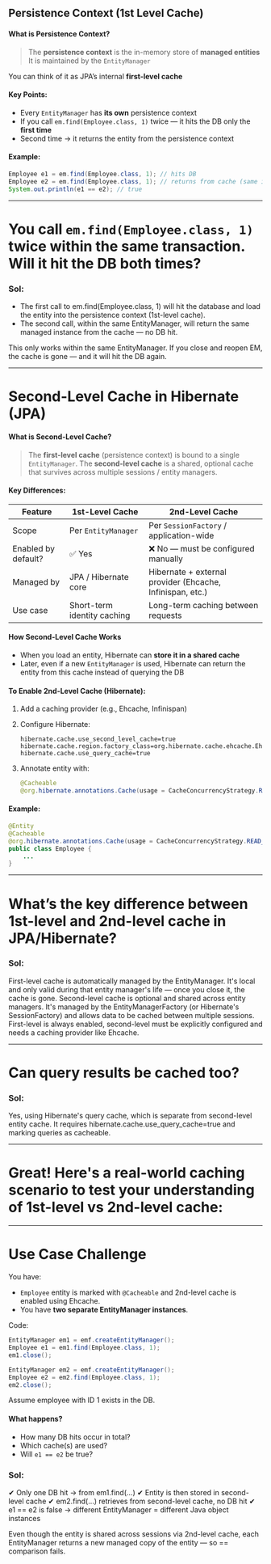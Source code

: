 ## Persistence Context (1st Level Cache)

#### What is Persistence Context?

> The **persistence context** is the in-memory store of **managed entities**
> It is maintained by the `EntityManager`

You can think of it as JPA’s internal **first-level cache**

#### Key Points:

* Every `EntityManager` has **its own** persistence context
* If you call `em.find(Employee.class, 1)` twice — it hits the DB only the **first time**
* Second time → it returns the entity from the persistence context

#### Example:

```java
Employee e1 = em.find(Employee.class, 1); // hits DB
Employee e2 = em.find(Employee.class, 1); // returns from cache (same instance)
System.out.println(e1 == e2); // true
```

---

# You call `em.find(Employee.class, 1)` twice within the same transaction. Will it hit the DB both times?

### Sol:

- The first call to em.find(Employee.class, 1) will hit the database and load the entity into the persistence context (1st-level cache).
- The second call, within the same EntityManager, will return the same managed instance from the cache — no DB hit.

This only works within the same EntityManager. If you close and reopen EM, the cache is gone — and it will hit the DB again.

---

# Second-Level Cache in Hibernate (JPA)

#### What is Second-Level Cache?

> The **first-level cache** (persistence context) is bound to a single `EntityManager`.
> The **second-level cache** is a shared, optional cache that survives across multiple sessions / entity managers.

#### Key Differences:

| Feature             | 1st-Level Cache             | 2nd-Level Cache                                           |
| ------------------- | --------------------------- | --------------------------------------------------------- |
| Scope               | Per `EntityManager`         | Per `SessionFactory` / application-wide                   |
| Enabled by default? | ✅ Yes                       | ❌ No — must be configured manually                        |
| Managed by          | JPA / Hibernate core        | Hibernate + external provider (Ehcache, Infinispan, etc.) |
| Use case            | Short-term identity caching | Long-term caching between requests                        |

#### How Second-Level Cache Works

* When you load an entity, Hibernate can **store it in a shared cache**
* Later, even if a new `EntityManager` is used, Hibernate can return the entity from this cache instead of querying the DB

#### To Enable 2nd-Level Cache (Hibernate):

1. Add a caching provider (e.g., Ehcache, Infinispan)

2. Configure Hibernate:

   ```properties
   hibernate.cache.use_second_level_cache=true
   hibernate.cache.region.factory_class=org.hibernate.cache.ehcache.EhCacheRegionFactory
   hibernate.cache.use_query_cache=true
   ```

3. Annotate entity with:

   ```java
   @Cacheable
   @org.hibernate.annotations.Cache(usage = CacheConcurrencyStrategy.READ_WRITE)
   ```

#### Example:

```java
@Entity
@Cacheable
@org.hibernate.annotations.Cache(usage = CacheConcurrencyStrategy.READ_WRITE)
public class Employee {
    ...
}
```

---

# What’s the key difference between 1st-level and 2nd-level cache in JPA/Hibernate?

### Sol:

First-level cache is automatically managed by the EntityManager. It's local and only valid during that entity manager's life — once you close it, the cache is gone.
Second-level cache is optional and shared across entity managers. It's managed by the EntityManagerFactory (or Hibernate's SessionFactory) and allows data to be cached between multiple sessions.
First-level is always enabled, second-level must be explicitly configured and needs a caching provider like Ehcache.

---

# Can query results be cached too?

### Sol:

Yes, using Hibernate's query cache, which is separate from second-level entity cache. It requires hibernate.cache.use_query_cache=true and marking queries as cacheable.

---

# Great! Here's a **real-world caching scenario** to test your understanding of 1st-level vs 2nd-level cache:

---

# Use Case Challenge

You have:

* `Employee` entity is marked with `@Cacheable` and 2nd-level cache is enabled using Ehcache.
* You have **two separate EntityManager instances**.

Code:

```java
EntityManager em1 = emf.createEntityManager();
Employee e1 = em1.find(Employee.class, 1);
em1.close();

EntityManager em2 = emf.createEntityManager();
Employee e2 = em2.find(Employee.class, 1);
em2.close();
```

Assume employee with ID 1 exists in the DB.

#### What happens?

* How many DB hits occur in total?
* Which cache(s) are used?
* Will `e1 == e2` be true?

### Sol:

✔ Only one DB hit → from em1.find(...)
✔ Entity is then stored in second-level cache
✔ em2.find(...) retrieves from second-level cache, no DB hit
✔ e1 == e2 is false → different EntityManager = different Java object instances

Even though the entity is shared across sessions via 2nd-level cache, each EntityManager returns a new managed copy of the entity — so == comparison fails.

